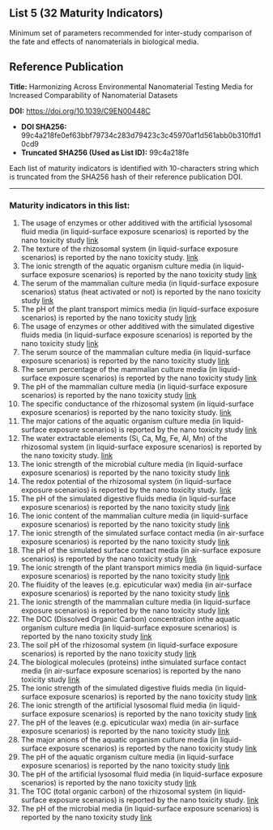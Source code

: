 ## List 5 (32 Maturity Indicators)

Minimum set of parameters recommended for inter-study comparison of the fate and effects of nanomaterials in biological media.

## Reference Publication

**Title:** Harmonizing Across Environmental Nanomaterial Testing Media for Increased Comparability of Nanomaterial Datasets

**DOI:** https://doi.org/10.1039/C9EN00448C

* **DOI SHA256:** 99c4a218fe0ef63bbf79734c283d79423c3c45970af1d561abb0b310ffd10cd9
* **Truncated SHA256 (Used as List ID):** 99c4a218fe

Each list of maturity indicators is identified with 10-characters string which is truncated from the SHA256 hash of their reference publication DOI.

--------------------

### Maturity indicators in this list:

1. The usage of enzymes or other additived with the artificial lysosomal fluid media (in liquid-surface exposure scenarios) is reported by the nano toxicity study [link](https://github.com/ammar257ammar/NanoMaturityIndicators/blob/main/05-99c4a218fe/MI-R1.3-99c4a218fe-LS_ALF_MEDIA_ADDITIVES.md)
1. The texture of the rhizosomal system (in liquid-surface exposure scenarios) is reported by the nano toxicity study. [link](https://github.com/ammar257ammar/NanoMaturityIndicators/blob/main/05-99c4a218fe/MI-R1.3-99c4a218fe-LS_RHIZOSOMAL_TEXTURE.md)
1. The ionic strength of the aquatic organism culture media (in liquid-surface exposure scenarios) is reported by the nano toxicity study [link](https://github.com/ammar257ammar/NanoMaturityIndicators/blob/main/05-99c4a218fe/MI-R1.3-99c4a218fe-LS_AQUA_MEDIA_IONIC_STRENGTH.md)
1. The serum of the mammalian culture media (in liquid-surface exposure scenarios) status (heat activated or not) is reported by the nano toxicity study [link](https://github.com/ammar257ammar/NanoMaturityIndicators/blob/main/05-99c4a218fe/MI-R1.3-99c4a218fe-LS_MAM_MEDIA_SERUM_HEAT_INACTIVATED.md)
1. The pH of the plant transport mimics media (in liquid-surface exposure scenarios) is reported by the nano toxicity study [link](https://github.com/ammar257ammar/NanoMaturityIndicators/blob/main/05-99c4a218fe/MI-R1.3-99c4a218fe-LS_PTM_MEDIA_PH.md)
1. The usage of enzymes or other additived with the simulated digestive fluids media (in liquid-surface exposure scenarios) is reported by the nano toxicity study [link](https://github.com/ammar257ammar/NanoMaturityIndicators/blob/main/05-99c4a218fe/MI-R1.3-99c4a218fe-LS_SDF_MEDIA_ADDITIVES.md)
1. The serum source of the mammalian culture media (in liquid-surface exposure scenarios) is reported by the nano toxicity study [link](https://github.com/ammar257ammar/NanoMaturityIndicators/blob/main/05-99c4a218fe/MI-R1.3-99c4a218fe-LS_MAM_MEDIA_SERUM_SOURCE.md)
1. The serum percentage of the mammalian culture media (in liquid-surface exposure scenarios) is reported by the nano toxicity study [link](https://github.com/ammar257ammar/NanoMaturityIndicators/blob/main/05-99c4a218fe/MI-R1.3-99c4a218fe-LS_MAM_MEDIA_SERUM_PERCENTAGE.md)
1. The pH of the mammalian culture media (in liquid-surface exposure scenarios) is reported by the nano toxicity study [link](https://github.com/ammar257ammar/NanoMaturityIndicators/blob/main/05-99c4a218fe/MI-R1.3-99c4a218fe-LS_MAM_MEDIA_PH.md)
1. The specific conductance of the rhizosomal system (in liquid-surface exposure scenarios) is reported by the nano toxicity study. [link](https://github.com/ammar257ammar/NanoMaturityIndicators/blob/main/05-99c4a218fe/MI-R1.3-99c4a218fe-LS_RHIZOSOMAL_SPECIFIC_CONDUCTANCE.md)
1. The major cations of the aquatic organism culture media (in liquid-surface exposure scenarios) is reported by the nano toxicity study [link](https://github.com/ammar257ammar/NanoMaturityIndicators/blob/main/05-99c4a218fe/MI-R1.3-99c4a218fe-LS_AQUA_MEDIA_MAJOR_CATIONS.md)
1. The water extractable elements (Si, Ca, Mg, Fe, Al, Mn) of the rhizosomal system (in liquid-surface exposure scenarios) is reported by the nano toxicity study. [link](https://github.com/ammar257ammar/NanoMaturityIndicators/blob/main/05-99c4a218fe/MI-R1.3-99c4a218fe-LS_RHIZOSOMAL_EXTRACTABLE_ELEMENTS.md)
1. The ionic strength of the microbial culture media (in liquid-surface exposure scenarios) is reported by the nano toxicity study [link](https://github.com/ammar257ammar/NanoMaturityIndicators/blob/main/05-99c4a218fe/MI-R1.3-99c4a218fe-LS_MICROBIAL_MEDIA_IONIC_STRENGTH.md)
1. The redox potential of the rhizosomal system (in liquid-surface exposure scenarios) is reported by the nano toxicity study. [link](https://github.com/ammar257ammar/NanoMaturityIndicators/blob/main/05-99c4a218fe/MI-R1.3-99c4a218fe-LS_RHIZOSOMAL_REDOX_POTENTIAL.md)
1. The pH of the simulated digestive fluids media (in liquid-surface exposure scenarios) is reported by the nano toxicity study [link](https://github.com/ammar257ammar/NanoMaturityIndicators/blob/main/05-99c4a218fe/MI-R1.3-99c4a218fe-LS_SDF_MEDIA_PH.md)
1. The ionic content of the mammalian culture media (in liquid-surface exposure scenarios) is reported by the nano toxicity study [link](https://github.com/ammar257ammar/NanoMaturityIndicators/blob/main/05-99c4a218fe/MI-R1.3-99c4a218fe-LS_MAM_MEDIA_IONIC_CONTENT.md)
1. The ionic strength of the simulated surface contact media (in air-surface exposure scenarios) is reported by the nano toxicity study [link](https://github.com/ammar257ammar/NanoMaturityIndicators/blob/main/05-99c4a218fe/MI-R1.3-99c4a218fe-AS_SSC_MEDIA_IONIC_STRENGTH.md)
1. The pH of the simulated surface contact media (in air-surface exposure scenarios) is reported by the nano toxicity study [link](https://github.com/ammar257ammar/NanoMaturityIndicators/blob/main/05-99c4a218fe/MI-R1.3-99c4a218fe-AS_SSC_MEDIA_PH.md)
1. The ionic strength of the plant transport mimics media (in liquid-surface exposure scenarios) is reported by the nano toxicity study [link](https://github.com/ammar257ammar/NanoMaturityIndicators/blob/main/05-99c4a218fe/MI-R1.3-99c4a218fe-LS_PTM_MEDIA_IONIC_STRENGTH.md)
1. The fluidity of the leaves (e.g. epicuticular wax) media (in air-surface exposure scenarios) is reported by the nano toxicity study [link](https://github.com/ammar257ammar/NanoMaturityIndicators/blob/main/05-99c4a218fe/MI-R1.3-99c4a218fe-AS_LEAVES_MEDIA_FLUIDITY.md)
1. The ionic strength of the mammalian culture media (in liquid-surface exposure scenarios) is reported by the nano toxicity study [link](https://github.com/ammar257ammar/NanoMaturityIndicators/blob/main/05-99c4a218fe/MI-R1.3-99c4a218fe-LS_MAM_MEDIA_IONIC_STRENGTH.md)
1. The DOC (Dissolved Organic Carbon) concentration inthe aquatic organism culture media (in liquid-surface exposure scenarios) is reported by the nano toxicity study [link](https://github.com/ammar257ammar/NanoMaturityIndicators/blob/main/05-99c4a218fe/MI-R1.3-99c4a218fe-LS_AQUA_MEDIA_DOC.md)
1. The soil pH of the rhizosomal system (in liquid-surface exposure scenarios) is reported by the nano toxicity study [link](https://github.com/ammar257ammar/NanoMaturityIndicators/blob/main/05-99c4a218fe/MI-R1.3-99c4a218fe-LS_RHIZOSOMAL_SOIL_PH.md)
1. The  biological molecules (proteins) inthe simulated surface contact media (in air-surface exposure scenarios) is reported by the nano toxicity study [link](https://github.com/ammar257ammar/NanoMaturityIndicators/blob/main/05-99c4a218fe/MI-R1.3-99c4a218fe-AS_SSC_MEDIA_BIO_MOLECULES.md)
1. The ionic strength of the simulated digestive fluids media (in liquid-surface exposure scenarios) is reported by the nano toxicity study [link](https://github.com/ammar257ammar/NanoMaturityIndicators/blob/main/05-99c4a218fe/MI-R1.3-99c4a218fe-LS_SDF_MEDIA_IONIC_STRENGTH.md)
1. The ionic strength of the artificial lysosomal fluid media (in liquid-surface exposure scenarios) is reported by the nano toxicity study [link](https://github.com/ammar257ammar/NanoMaturityIndicators/blob/main/05-99c4a218fe/MI-R1.3-99c4a218fe-LS_ALF_MEDIA_IONIC_STRENGTH.md)
1. The pH of the leaves (e.g. epicuticular wax) media (in air-surface exposure scenarios) is reported by the nano toxicity study [link](https://github.com/ammar257ammar/NanoMaturityIndicators/blob/main/05-99c4a218fe/MI-R1.3-99c4a218fe-AS_LEAVES_MEDIA_PH.md)
1. The major anions of the aquatic organism culture media (in liquid-surface exposure scenarios) is reported by the nano toxicity study [link](https://github.com/ammar257ammar/NanoMaturityIndicators/blob/main/05-99c4a218fe/MI-R1.3-99c4a218fe-LS_AQUA_MEDIA_MAJOR_ANIONS.md)
1. The pH of the aquatic organism culture media (in liquid-surface exposure scenarios) is reported by the nano toxicity study [link](https://github.com/ammar257ammar/NanoMaturityIndicators/blob/main/05-99c4a218fe/MI-R1.3-99c4a218fe-LS_AQUA_MEDIA_PH.md)
1. The pH of the artificial lysosomal fluid media (in liquid-surface exposure scenarios) is reported by the nano toxicity study [link](https://github.com/ammar257ammar/NanoMaturityIndicators/blob/main/05-99c4a218fe/MI-R1.3-99c4a218fe-LS_ALF_MEDIA_PH.md)
1. The TOC (total organic carbon) of the rhizosomal system (in liquid-surface exposure scenarios) is reported by the nano toxicity study. [link](https://github.com/ammar257ammar/NanoMaturityIndicators/blob/main/05-99c4a218fe/MI-R1.3-99c4a218fe-LS_RHIZOSOMAL_TOC.md)
1. The pH of the microbial media (in liquid-surface exposure scenarios) is reported by the nano toxicity study [link](https://github.com/ammar257ammar/NanoMaturityIndicators/blob/main/05-99c4a218fe/MI-R1.3-99c4a218fe-LS_MICROBIAL_MEDIA_PH.md)
